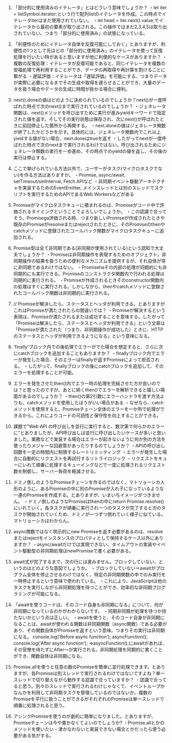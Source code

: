 1. 「部分的に使用済みのイテレータ」とはどういう意味でしょうか？
   ・let iter = listSymbol.iterator;という行で配列listのイテレータを作成。この時点でイテレータiterはまだ使用されていない。
   ・let head = iter.next().value;でイテレータから最初の要素が取り出される。この操作ではまだ2,3,4,5は取り出されていない。つまり「部分的に使用済み」の状態になっている。

2. 「利便性のためにイテレータ自体を反復可能にしておく」とありますが、利便性の1つとして先ほどの「部分的に使用済み」のイテレータを使って反復処理を行いたい時があると思いますが他に利便的なケースがありますか？
   ・複数の反復処理：イテレータが反復可能であると、同じイテレータを複数の安福処理で再利用することができ、データの再取得や再計算を割けることに繋がる
   ・遅延評価：イテレータは「遅延評価」を可能にする、つまりデータが実際に必要になるまでその生成や取得を遅らせることができ、大量のデータを扱う場合やデータの生成に時間が掛かる場合に便利。

3. next().doneの値はどのように決められているのでしょうか？next()が一度呼ばれた時点で次のnext()まで実行されているのでしょうか？
   ・ジェネレータ関数は、next()メソッドを呼び出すために実行が進みyieldキーワードで指定された値を返す。そしてその実行状態は保存され、次にnext()が呼ばれたときに前回停止した箇所から再開する。
   ・next.doneの値はジェネレータ関数が終了したかどうかを示す。具体的には、ジェネレータ関数内でこれ以上yieldする値がない場合、next.doneはtrueを返す
   ・したがってnextが一度呼ばれた時点で次のnextまで実行されるわけではない。呼び出されるためにジェネレータ関数の実行を一歩進め、その時点でのyieldの値を返し、その後の実行は停止する。

4. ここで挙げられている方法以外で、ユーザーがタスク(マイクロタスクでない)を作る方法はありますか。
   ・Promise, async/await, setTimeout/setInterval, Fetch APIなど
   ・非同期イベント駆動アーキテクチャを実装するためのEventEmitter, メインスレッドとは別のスレッドでスクリプトを実行するためのAPIであるWeb Workersなどがある

5. Promiseがマイクロタスクキューに積まれるのは、Promiseがコード中で評価されるタイミングということでよろしいでしょうか。
   ・この認識で合ってそう。Promisega評価される時、つまり新しいPromiseが作成されたときや既存のPromiseがresolveまたはrejectされたときに、そのPromiseのthenやcatchメソッドに登録されたコールバック関数がマイクロタスクキューに追加される。

6. Promise型は全て非同期である(非同期が使用されている)という認知で大丈夫でしょうか？
   ・Promiseは非同期操作を表現するためのオブジェクト。非同期操作の結果を扱うための便利なメカニズムを提供するが、それ自体が常に非同期であるわけではない。
   ・Promisehaその内部の処理が同期的にも非同期的にも実行できる。Promiseのコンストラクタ関数内で行われる処理は同期的に実行される。
   ・Promiseが作成されるときそのconstructor関数内の処理はすぐに実行される。しかしながら、thenやcatchメソッドに登録されたコールバック関数は非同期的に実行される。

7. // Promiseが解決したら、ステータスとヘッダが利用できる。とありますがこれはPromiseが満たされたらの間違いでは？
   ・Promiseが解決するという表現は、Promiseが満たされるまたは成功することを意味する。したがって「Promiseは解決したら、ステータスとヘッダが利用できる」という文章は
   「Promiseが満たされた（つまり、非同期操作が成功した）ときに、HTTPのステータスとヘッダが利用できるようになる」という意味になる。

8. 'finally'ブロック内での後処理でエラーがでた場合を想定すると、さらに次にcatchブロックを追加することもありますか？
   ・finallyブロック内でエラーが発生した場合、そのエラーはfinallyが返すPromiseによって拒否される。
   ・したがって、finallyブロックの後にcatchブロックを追加して、そのエラーを処理することが可能。

9. エラーを発生させたthen()内でエラー時の処理を完結させた方が良いのでは？と思ったのですが、あとに続くthen()でエラーを解析できると嬉しい場面があるのでしょうか？
   ・then()の第2引数にエラーハンドラを渡す方法よりも、catchメソッドを使用したほうがいい場合がある
   ・なぜなら、catchメソッドを使用すると、Promiseチェーン全体のエラーを一か所で処理ができるから。これによりコードの可読性と保守性を向上することができる。

10. 課題で"Web API の呼び出しを並行に実行すると、数次第で何らかのエラーに"とありましたが、API呼び出しは並行に呼び出したいケースが多いと思いました。業務などで実装する場合はエラーが起きないように何か別の方法を使ったりメジャーな回避策があったりするのでしょうか？
    ・APIの呼び出し回数を一定の時間内に制限するレートリミッティング
    ・エラーが発生した場合に自動的にリクエストを再試行するリトライロジック
    ・リクエストをキューにいれて順番に処理するキューイングなどで一度に処理されるリクエスト数を制御し、サーバー負荷を軽減させる。

11. ドミノ倒しのようなPromiseチェーンを作るのではなく、マトリョーシカ人形のように、あるPromiseの中に別のPromiseが入れ子になっているような一連のPromiseを作成する。とありますが、いまいちイメージがつきません。
    ・ドミノ倒しのようなPromiseはthenの中にreturn Promise.resolve()にいれていく。各タスクが順番に実行され一つのタスクが完了すると次のタスクが開始されていくため、ドミノが一つずつ倒れていく様子に似ている。マトリョーシカはわからん。

12. async関数ではなく明示的にnew Promiseを返す必要があるのは、resolveまたはrejectをインスタンスのプロパティとして保持するケース以外にありますか？
    ・async/awaitだけでは実現できない、タイムアウトの実装やイベント駆動型の非同期処理はnewPromiseで書く必要がある。

13. await式が完了するまで、次の行には進みません。ブロックしていない、というのはどのような意図でしょうか。
    ・ブロックしていない＝awaitがプログラム全体を停止させるわけではなく、特定の非同期関数の中でのみ実行を一時停止するという意味で使われている。
    ・これにより、JavaScriptは他のタスクを実行しながら非同期処理を待つことができ、効率的な非同期プログラミングが可能になる。

14. 「awaitを使うコードは、そのコード自身も非同期になる」について、何が非同期になっているのかがわからないです。
    ・同期非同期が処理を待つか待たないかという点は正しい。
    ・awaitを使うと、そのコード自身が非同期になることは、awaitが使われる関数は非同期関数（async関数）である必要があり、その関数自体がPromiseを返すという意味。つまりその実行は非同期になる。
    console.log('Before async function');
    asyncFunction();
    console.log('After async function');
    ⇒asyncFunction();にawaitがあれば、その官僚を待たずにAfter～が実行される。非同期処理を同期的に書くことができ、関数自体は非同期になる。

15. Promise.allを使うと任意の数のPromiseを簡単に並行処理できます。とありますが、各Promiseは別スレッドで実行されるわけではないですよね？単一スレッドで切り替えながら動作する認識で合っていますか？
    ・認識で合ってると思う。別々のスレッドで実行されるわけじゃなくて、イベントループかなんかを利用して非同期タスクを管理しているのではないか。複数のPromiseを平行に扱うことができるがそれぞれのPromiseは単一スレッドで順番に処理されると思う。

16. アシンクPromiseを使うのが劇的に簡単になりました。とありますが、Promiseチェーンは今や書かなくてよいのでしょうか?
    ・Promise.allとかのメソッドを使いたい・津かなわないと実装できない場合とかだったら使う必要がある気がする。
